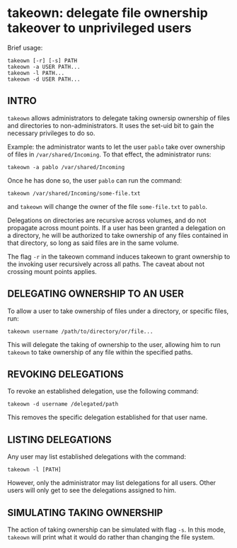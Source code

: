 takeown: delegate file ownership takeover to unprivileged users
===============================================================

Brief usage:

    takeown [-r] [-s] PATH
    takeown -a USER PATH...
    takeown -l PATH...
    takeown -d USER PATH...

INTRO
-----

`takeown` allows administrators to delegate taking ownersip ownership of files
and directories to non-administrators.  It uses the set-uid bit to gain the
necessary privileges to do so.

Example: the administrator wants to let the user `pablo` take over ownership
of files in `/var/shared/Incoming`.  To that effect, the administrator runs:

    takeown -a pablo /var/shared/Incoming

Once he has done so, the user `pablo` can run the command:

    takeown /var/shared/Incoming/some-file.txt

and `takeown` will change the owner of the file `some-file.txt` to `pablo`.

Delegations on directories are recursive across volumes, and do not propagate
across mount points.  If a user has been granted a delegation on a directory,
he will be authorized to take ownership of any files contained in that
directory, so long as said files are in the same volume.

The flag `-r` in the takeown command induces takeown to grant ownership to the
invoking user recursively across all paths.  The caveat about not crossing
mount points applies.

DELEGATING OWNERSHIP TO AN USER
-------------------------------

To allow a user to take ownership of files under a directory, or specific
files, run:

    takeown username /path/to/directory/or/file...

This will delegate the taking of ownership to the user, allowing him to run
`takeown` to take ownership of any file within the specified paths.

REVOKING DELEGATIONS
--------------------

To revoke an established delegation, use the following command:

    takeown -d username /delegated/path

This removes the specific delegation established for that user name.

LISTING DELEGATIONS
-------------------

Any user may list established delegations with the command:

    takeown -l [PATH]

However, only the administrator may list delegations for all users.  Other
users will only get to see the delegations assigned to him.

SIMULATING TAKING OWNERSHIP
---------------------------

The action of taking ownership can be simulated with flag `-s`.  In this mode,
`takeown` will print what it would do rather than changing the file system.
